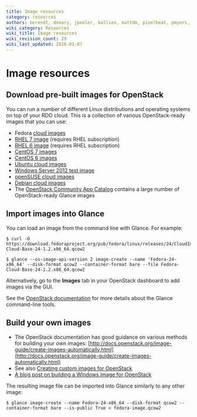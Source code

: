 ```yaml
---
title: Image resources
category: resources
authors: berendt, dneary, jpeeler, kallies, mattdm, pixelbeat, pmyers, rbowen, rdo, snecklifter
wiki_category: Resources
wiki_title: Image resources
wiki_revision_count: 29
wiki_last_updated: 2016-01-07
---
```


# Image resources

## Download pre-built images for OpenStack

You can run a number of different Linux distributions and operating systems on top of your RDO cloud. This is a collection of various OpenStack-ready images that you can use:

*   Fedora [cloud images](https://getfedora.org/cloud/download/)
*   [RHEL 7 image](https://access.redhat.com/downloads/content/69/ver=/rhel---7/7.0/x86_64/product-downloads) (requires RHEL subscription)
*   [RHEL 6 image](https://access.redhat.com/downloads/content/69/ver=/rhel---6/6.0/x86_64/product-software) (requires RHEL subscription)
*   [CentOS 7 images](http://cloud.centos.org/centos/7/images/)
*   [CentOS 6 images](http://cloud.centos.org/centos/6/images/)
*   [Ubuntu cloud images](//cloud-images.ubuntu.com/)
*   [Windows Server 2012 test image](http://www.cloudbase.it/ws2012/)
*   [openSUSE cloud images](http://download.opensuse.org/repositories/Cloud:/Images:/)
*   [Debian cloud images](http://cdimage.debian.org/cdimage/openstack/)
*   The [OpenStack Community App Catalog](https://apps.openstack.org/#tab=glance-images) contains a large number of OpenStack-ready Glance images

## Import images into Glance

You can load an image from the command line with Glance. For example:

    $ curl -O https://download.fedoraproject.org/pub/fedora/linux/releases/24/CloudImages/x86_64/images/Fedora-Cloud-Base-24-1.2.x86_64.qcow2

    $ glance --os-image-api-version 2 image-create --name 'Fedora-24-x86_64' --disk-format qcow2 --container-format bare --file Fedora-Cloud-Base-24-1.2.x86_64.qcow2

Alternatively, go to the **Images** tab in your OpenStack dashboard to add images via the GUI.

See the [OpenStack documentation](http://docs.openstack.org/user-guide/common/cli_manage_images.html) for more details about the Glance command-line tools.

## Build your own images

*   The OpenStack documentation has good guidance on various methods for building your own images: [http://docs.openstack.org/image-guide/create-images-automatically.html](http://docs.openstack.org/image-guide/create-images-automatically.html)
*   See also [Creating custom images for OpenStack](/resources/creating-centos-and-fedora-images-ready-for-openstack/)
*   [A blog post on building a Windows image for OpenStack](http://poolsidemenace.wordpress.com/2011/06/16/porting-windows-to-openstack/)

The resulting image file can be imported into Glance similarly to any other image:

    $ glance image-create --name Fedora-24-x86_64 --disk-format qcow2 --container-format bare --is-public True < fedora-image.qcow2
